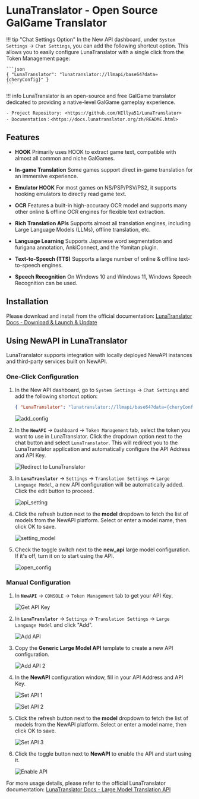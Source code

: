 # LunaTranslator - Open Source GalGame Translator

!!! tip "Chat Settings Option"
    In the New API dashboard, under `System Settings` -> `Chat Settings`, you can add the following shortcut option. This allows you to easily configure LunaTranslator with a single click from the Token Management page:

    ```json
    { "LunaTranslator": "lunatranslator://llmapi/base64?data={cheryConfig}" }
    ```

!!! info
    LunaTranslator is an open-source and free GalGame translator dedicated to providing a native-level GalGame gameplay experience.

    - Project Repository: <https://github.com/HIllya51/LunaTranslator>
    - Documentation：<https://docs.lunatranslator.org/zh/README.html>

## Features

- **HOOK** Primarily uses HOOK to extract game text, compatible with almost all common and niche GalGames.

- **In-game Translation** Some games support direct in-game translation for an immersive experience.

- **Emulator HOOK** For most games on NS/PSP/PSV/PS2, it supports hooking emulators to directly read game text.

- **OCR** Features a built-in high-accuracy OCR model and supports many other online & offline OCR engines for flexible text extraction.

- **Rich Translation APIs** Supports almost all translation engines, including Large Language Models (LLMs), offline translation, etc.

- **Language Learning** Supports Japanese word segmentation and furigana annotation, AnkiConnect, and the Yomitan plugin.

- **Text-to-Speech (TTS)** Supports a large number of online & offline text-to-speech engines.

- **Speech Recognition** On Windows 10 and Windows 11, Windows Speech Recognition can be used.

## Installation

Please download and install from the official documentation: [LunaTranslator Docs - Download & Launch & Update](https://docs.lunatranslator.org/en/README.html)

## Using NewAPI in LunaTranslator

LunaTranslator supports integration with locally deployed NewAPI instances and third-party services built on NewAPI.

### One-Click Configuration

1.  In the New API dashboard, go to `System Settings` -> `Chat Settings` and add the following shortcut option:
    
    ```json
    { "LunaTranslator": "lunatranslator://llmapi/base64?data={cheryConfig}" }
    ```
    
    ![add_config](../assets/luna_translator/add_config.png)

2.  In the **`NewAPI`** -> `Dashboard` -> `Token Management` tab, select the token you want to use in LunaTranslator. Click the dropdown option next to the chat button and select `LunaTranslator`. This will redirect you to the LunaTranslator application and automatically configure the API Address and API Key.
    
    ![Redirect to LunaTranslator](../assets/luna_translator/jump_to_app.png)

3.  In **`LunaTranslator`** -> `Settings` -> `Translation Settings` -> `Large Language Model`, a new API configuration will be automatically added. Click the edit button to proceed.
    
    ![api_setting](../assets/luna_translator/api_setting.png)

4.  Click the refresh button next to the **model** dropdown to fetch the list of models from the NewAPI platform. Select or enter a model name, then click OK to save.
    
    ![setting_model](../assets/luna_translator/setting_model.png)

5.  Check the toggle switch next to the **new_api** large model configuration. If it's off, turn it on to start using the API.

    ![open_config](../assets/luna_translator/open_config.png)

### Manual Configuration

1.  In **`NewAPI`** -> `CONSOLE` -> `Token Management` tab to get your API Key.

    ![Get API Key](../assets/luna_translator/copy_api_key.png)

2.  In **`LunaTranslator`** -> `Settings` -> `Translation Settings` -> `Large Language Model` and click "Add".

    ![Add API](../assets/luna_translator/add_api.png)

3.  Copy the **Generic Large Model API** template to create a new API configuration.

    ![Add API 2](../assets/luna_translator/add_api_2.png)

4.  In the **NewAPI** configuration window, fill in your API Address and API Key.

    ![Set API 1](../assets/luna_translator/setting_api.png)

    ![Set API 2](../assets/luna_translator/setting_api2.png)

5.  Click the refresh button next to the **model** dropdown to fetch the list of models from the NewAPI platform. Select or enter a model name, then click OK to save.

    ![Set API 3](../assets/luna_translator/setting_api3.png)

6.  Click the toggle button next to **NewAPI** to enable the API and start using it.

    ![Enable API](../assets/luna_translator/open_api.png)

For more usage details, please refer to the official LunaTranslator documentation: [LunaTranslator Docs - Large Model Translation API](https://docs.lunatranslator.org/en/guochandamoxing.html)